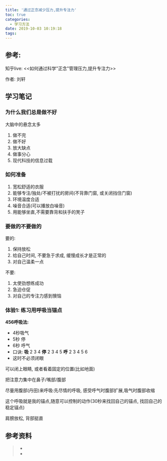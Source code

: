 ```yaml
---
title: '通过正念减少压力,提升专注力'
toc: true
categories:
  - 学习方法
date: 2019-10-03 10:19:18
tags:
---
```


## 参考:

知乎live: <<如何通过科学"正念"管理压力,提升专注力>>

作者: 刘轩

## 学习笔记

### 为什么我们总是做不好

大脑中的悬念太多

1. 做不完
2. 做不好
3. 放大缺点
4. 做事分心
5. 现代科技的信息过载

### 如何准备

1. 宽松舒适的衣服
2. 能够专注/独处/不被打扰的房间(不背靠门窗, 或关闭挡住门窗)
3. 环境温度合适
4. 噪音合适(可以播放白噪音)
5. 用能够坐直,不需要靠背和扶手的凳子

### 要做的不要做的

要的:

1. 保持放松
2. 给自己时间, 不要急于求成, 缓慢成长才是正常的
3. 对自己温柔一点

不要:

1. 太使劲想练成功
2. 急迫仓促
3. 对自己的专注力感到懊恼

### 体验1: 练习用呼吸当锚点

**456呼吸法:**

- 4秒吸气
- 5秒 停
- 6秒 呼气
- 口诀: **吸** 2 3 4 **停** 2 3 4 5 **呼** 2 3 4 5 6
- 这时不必须闭眼

可以闭上眼睛, 或者看着固定的位置(比如地面)

把注意力集中在鼻子/嘴部/腹部

尽量用腹部(丹田)来呼吸:先尽情的呼吸, 感受呼气时腹部扩展,吸气时腹部收缩

这个呼吸就是我的锚点,随意可以控制的动作(30秒来找回自己的锚点, 找回自己的稳定锚点)

肩膀放松, 背部挺直





## 参考资料
> - []()
> - []()
